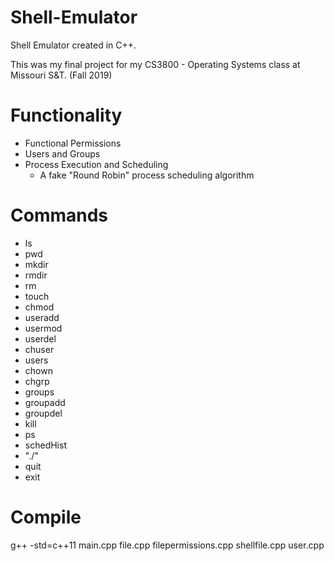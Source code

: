 # Shell-Emulator
Shell Emulator created in C++. 

This was my final project for my CS3800 - Operating Systems class at Missouri S&T. (Fall 2019)


# Functionality
- Functional Permissions
- Users and Groups
- Process Execution and Scheduling
  +  A fake "Round Robin" process scheduling algorithm
  
  
# Commands
- ls
- pwd
- mkdir
- rmdir
- rm
- touch
- chmod
- useradd
- usermod
- userdel
- chuser
- users
- chown
- chgrp
- groups
- groupadd
- groupdel
- kill
- ps
- schedHist
- "./"
- quit
- exit


# Compile
g++ -std=c++11 main.cpp file.cpp filepermissions.cpp shellfile.cpp user.cpp
